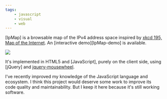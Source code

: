 ```yaml
---
tags:
    - javascript
    - visual
    - web
---
```

[IpMap] is a browsable map of the IPv4 address space inspired by [xkcd 195, Map of the Internet][xkcd-195].
An [interactive demo][IpMap-demo] is available.

[xkcd-195]: https://xkcd.com/195/

<div class="text-center">
<img class="img-fluid" src="https://jacquev6.github.io/IpMap/logo.png">
</div>

It's implemented in HTML5 and [JavaScript], purely on the client side, using [jQuery] and [jquery-mousewheel].

[jquery-mousewheel]: https://github.com/jquery/jquery-mousewheel

I've recently improved my knowledge of the JavaScript language and ecosystem.
I think this project would deserve some work to improve its code quality and maintainability.
But I keep it here because it's still working software.
